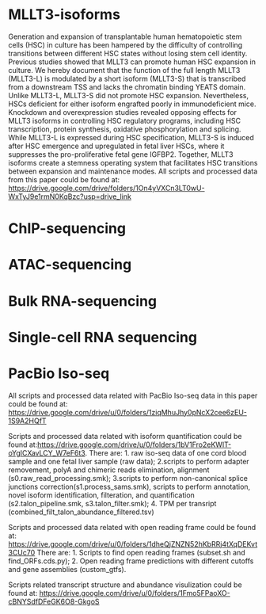 # MLLT3-isoforms
Generation and expansion of transplantable human hematopoietic stem cells (HSC) in culture has been hampered by the difficulty of controlling  transitions between different HSC states without losing stem cell identity. Previous studies showed that MLLT3 can promote human HSC expansion in culture.  We hereby document that the function of the full length MLLT3 (MLLT3-L) is modulated by a short isoform (MLLT3-S) that is transcribed from a downstream TSS and lacks the chromatin binding YEATS domain. Unlike MLLT3-L, MLLT3-S did not promote HSC expansion. Nevertheless,  HSCs deficient for either isoform engrafted poorly in immunodeficient mice. Knockdown and overexpression studies revealed opposing effects for MLLT3 isoforms in controlling HSC regulatory programs, including HSC transcription, protein synthesis, oxidative phosphorylation and splicing. While MLLT3-L is expressed during HSC specification, MLLT3-S is induced after HSC emergence and upregulated in fetal liver HSCs, where it suppresses the pro-proliferative fetal gene IGFBP2. Together, MLLT3 isoforms create a stemness operating system that facilitates HSC transitions between expansion and maintenance modes.
All scripts and processed data from this paper could be found at: https://drive.google.com/drive/folders/1On4yVXCn3LT0wU-WxTyJ9e1rmN0KqBzc?usp=drive_link
# ChIP-sequencing
# ATAC-sequencing
# Bulk RNA-sequencing
# Single-cell RNA sequencing
# PacBio Iso-seq
All scripts and processed data related with PacBio Iso-seq data in this paper could be found at: https://drive.google.com/drive/u/0/folders/1ziqMhuJhy0pNcX2cee6zEU-1S9A2HQfT

Scripts and processed data related with isoform quantification could be found at:https://drive.google.com/drive/u/0/folders/1bV1Fro2eKWlT-oYgICXavLCY_W7eF6t3. 
There are: 1. raw iso-seq data of one cord blood sample and one fetal liver sample (raw data); 2.scripts to perform adapter removement, polyA and chimeric reads elimination, alignment (s0.raw_read_processing.smk); 3.scripts to perform non-canonical splice junctions correction(s1.process_sams.smk), scripts to perform annotation, novel isoform identification, filteration, and quantification (s2.talon_pipeline.smk, s3.talon_filter.smk); 4. TPM per transript (combined_filt_talon_abundance_filtered.tsv)

Scripts and processed data related with open reading frame could be found at: https://drive.google.com/drive/u/0/folders/1dheQjZNZN52hKbRRj4tXqDEKvt3CUc70
There are: 1. Scripts to find open reading frames (subset.sh and find_ORFs.cds.py); 2. Open reading frame predictions with different cutoffs and gene assemblies (custom_gtfs).

Scripts related transcript structure and abundance visulization could be found at: https://drive.google.com/drive/u/0/folders/1Fmo5FPaoXO-cBNYSdfDFeGK6O8-GkgoS


